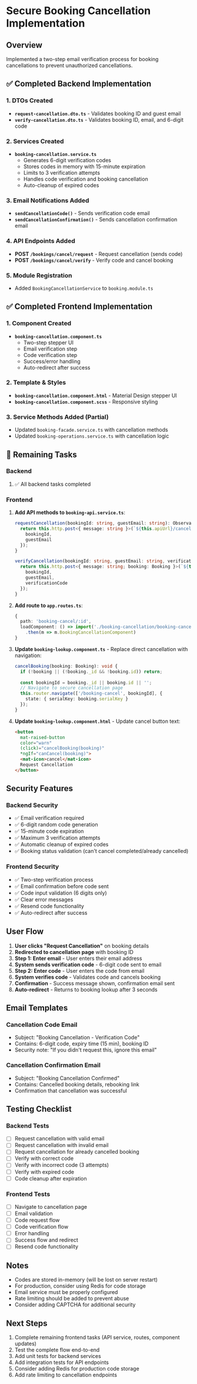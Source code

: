 # Secure Booking Cancellation Implementation

## Overview
Implemented a two-step email verification process for booking cancellations to prevent unauthorized cancellations.

## ✅ Completed Backend Implementation

### 1. DTOs Created
- **`request-cancellation.dto.ts`** - Validates booking ID and guest email
- **`verify-cancellation.dto.ts`** - Validates booking ID, email, and 6-digit code

### 2. Services Created
- **`booking-cancellation.service.ts`**
  - Generates 6-digit verification codes
  - Stores codes in memory with 15-minute expiration
  - Limits to 3 verification attempts
  - Handles code verification and booking cancellation
  - Auto-cleanup of expired codes

### 3. Email Notifications Added
- **`sendCancellationCode()`** - Sends verification code email
- **`sendCancellationConfirmation()`** - Sends cancellation confirmation email

### 4. API Endpoints Added
- **POST `/bookings/cancel/request`** - Request cancellation (sends code)
- **POST `/bookings/cancel/verify`** - Verify code and cancel booking

### 5. Module Registration
- Added `BookingCancellationService` to `booking.module.ts`

## ✅ Completed Frontend Implementation

### 1. Component Created
- **`booking-cancellation.component.ts`**
  - Two-step stepper UI
  - Email verification step
  - Code verification step
  - Success/error handling
  - Auto-redirect after success

### 2. Template & Styles
- **`booking-cancellation.component.html`** - Material Design stepper UI
- **`booking-cancellation.component.scss`** - Responsive styling

### 3. Service Methods Added (Partial)
- Updated `booking-facade.service.ts` with cancellation methods
- Updated `booking-operations.service.ts` with cancellation logic

## 🔄 Remaining Tasks

### Backend
1. ✅ All backend tasks completed

### Frontend
1. **Add API methods to `booking-api.service.ts`**:
   ```typescript
   requestCancellation(bookingId: string, guestEmail: string): Observable<{ message: string }> {
     return this.http.post<{ message: string }>(`${this.apiUrl}/cancel/request`, {
       bookingId,
       guestEmail
     });
   }

   verifyCancellation(bookingId: string, guestEmail: string, verificationCode: string): Observable<{ message: string; booking: Booking }> {
     return this.http.post<{ message: string; booking: Booking }>(`${this.apiUrl}/cancel/verify`, {
       bookingId,
       guestEmail,
       verificationCode
     });
   }
   ```

2. **Add route to `app.routes.ts`**:
   ```typescript
   {
     path: 'booking-cancel/:id',
     loadComponent: () => import('./booking-cancellation/booking-cancellation.component')
       .then(m => m.BookingCancellationComponent)
   }
   ```

3. **Update `booking-lookup.component.ts`** - Replace direct cancellation with navigation:
   ```typescript
   cancelBooking(booking: Booking): void {
     if (!booking || (!booking._id && !booking.id)) return;
     
     const bookingId = booking._id || booking.id || '';
     // Navigate to secure cancellation page
     this.router.navigate(['/booking-cancel', bookingId], {
       state: { serialKey: booking.serialKey }
     });
   }
   ```

4. **Update `booking-lookup.component.html`** - Update cancel button text:
   ```html
   <button 
     mat-raised-button 
     color="warn" 
     (click)="cancelBooking(booking)"
     *ngIf="canCancel(booking)">
     <mat-icon>cancel</mat-icon>
     Request Cancellation
   </button>
   ```

## Security Features

### Backend Security
- ✅ Email verification required
- ✅ 6-digit random code generation
- ✅ 15-minute code expiration
- ✅ Maximum 3 verification attempts
- ✅ Automatic cleanup of expired codes
- ✅ Booking status validation (can't cancel completed/already cancelled)

### Frontend Security
- ✅ Two-step verification process
- ✅ Email confirmation before code sent
- ✅ Code input validation (6 digits only)
- ✅ Clear error messages
- ✅ Resend code functionality
- ✅ Auto-redirect after success

## User Flow

1. **User clicks "Request Cancellation"** on booking details
2. **Redirected to cancellation page** with booking ID
3. **Step 1: Enter email** - User enters their email address
4. **System sends verification code** - 6-digit code sent to email
5. **Step 2: Enter code** - User enters the code from email
6. **System verifies code** - Validates code and cancels booking
7. **Confirmation** - Success message shown, confirmation email sent
8. **Auto-redirect** - Returns to booking lookup after 3 seconds

## Email Templates

### Cancellation Code Email
- Subject: "Booking Cancellation - Verification Code"
- Contains: 6-digit code, expiry time (15 min), booking ID
- Security note: "If you didn't request this, ignore this email"

### Cancellation Confirmation Email
- Subject: "Booking Cancellation Confirmed"
- Contains: Cancelled booking details, rebooking link
- Confirmation that cancellation was successful

## Testing Checklist

### Backend Tests
- [ ] Request cancellation with valid email
- [ ] Request cancellation with invalid email
- [ ] Request cancellation for already cancelled booking
- [ ] Verify with correct code
- [ ] Verify with incorrect code (3 attempts)
- [ ] Verify with expired code
- [ ] Code cleanup after expiration

### Frontend Tests
- [ ] Navigate to cancellation page
- [ ] Email validation
- [ ] Code request flow
- [ ] Code verification flow
- [ ] Error handling
- [ ] Success flow and redirect
- [ ] Resend code functionality

## Notes

- Codes are stored in-memory (will be lost on server restart)
- For production, consider using Redis for code storage
- Email service must be properly configured
- Rate limiting should be added to prevent abuse
- Consider adding CAPTCHA for additional security

## Next Steps

1. Complete remaining frontend tasks (API service, routes, component updates)
2. Test the complete flow end-to-end
3. Add unit tests for backend services
4. Add integration tests for API endpoints
5. Consider adding Redis for production code storage
6. Add rate limiting to cancellation endpoints
